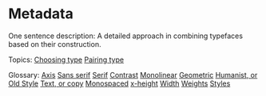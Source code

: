 # Metadata

One sentence description:
A detailed approach in combining typefaces based on their construction.

Topics:
[Choosing type](/topics/choosing_type)
[Pairing type](/topics/pairing_type)

Glossary:
[Axis](/glossary/axis_in_type_design)
[Sans serif](/glossary/sans_serif)
[Serif](Serif)
[Contrast](/glossary/contrast)
[Monolinear](/glossary/monolinear)
[Geometric](/glossary/geometric)
[Humanist, or Old Style](/glossary/humanist_old_style)
[Text, or copy](/glossary/text_copy)
[Monospaced](/glossary/monospaced)
[x-height](/glossary/x_height)
[Width](/glossary/width)
[Weights](/glossary/weight)
[Styles](/glossary/style)

